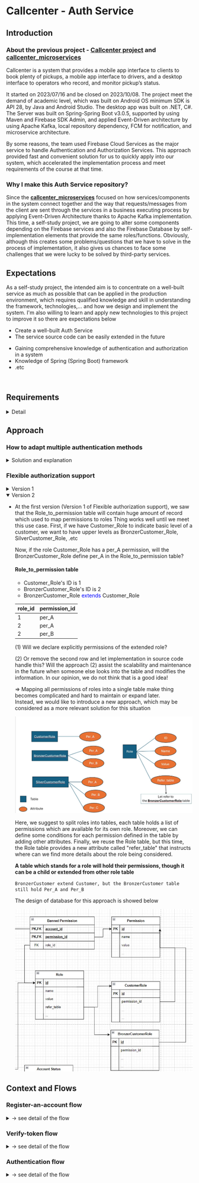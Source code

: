 # Callcenter - Auth Service

## Introduction

### About the previous project - [Callcenter project](https://github.com/MiwaUS7605/fit_20clc_hcmus_software_architecture) and [callcenter_microservices](https://github.com/PHoaiLe/call_center_microservices)

Callcenter is a system that provides a mobile app interface to clients to book plenty of pickups, 
a mobile app interface to drivers, and a desktop interface to operators who record, and monitor pickup’s status. 
<br/>

It started on 2023/07/16 and be closed on 2023/10/08. The project meet the demand of academic level,
which was built on Android OS minimum SDK is API 28, by Java and Android Studio. 
The desktop app was built on .NET, C#. The Server was built on Spring-Spring Boot v3.0.5, 
supported by using Maven and Firebase SDK Admin, and applied Event-Driven architecture by using Apache Kafka, local repository
dependency, FCM for notification, and microservice architecture.
<br/>

By some reasons, the team used Firebase Cloud Services as the major service to handle Authentication and Authorization Services.
This approach provided fast and convenient solution for us to quickly apply into our system, which accelerated the implementation
process and meet requirements of the course at that time.

### Why I make this Auth Service repository?
Since the **[callcenter_microservices](https://github.com/PHoaiLe/call_center_microservices)** focused on how services/components in the system connect together and the way that requests/messages 
from the client are sent through the services in a business executing process by applying Event-Driven Architecture thanks to Apache Kafka implementation.
This time, a self-study project, we are going to alter some components depending on the Firebase services and also the Firebase Database 
by self-implementation elements that provide the same roles/functions. Obviously, although this creates some problems/questions that we have to solve in the process of implementation,
it also gives us chances to face some challenges that we were lucky to be solved by third-party services.
<br/>

## Expectations
As a self-study project, the intended aim is to concentrate on a well-built service as much as possible that can be applied in the production environment, 
which requires qualified knowledge and skill in understanding the framework, technologies,... and how we design and implement the system.
I'm also willing to learn and apply new technologies to this project to improve it so there are expectations below
<br/>

- Create a well-built Auth Service
- The service source code can be easily extended in the future

[//]: # (- The service will be deployed on AWS EC2)
- Gaining comprehensive knowledge of authentication and authorization in a system
- Knowledge of Spring (Spring Boot) framework
- .etc
<br/>

## Requirements
<details>
<summary>Detail</summary>

- Create a service that can accept multiple ways of authentication. At the beginning, the service provides an email-password authentication method. In the future, however,
the service can give the ability to scale the authentication method without affecting the current implementation. Each
method may require different schema to handle its own business, which requires the service can adapt a new schema and easily adjust it into the schema used
for account storage.
- Authorization without the estimated amount of roles. In reality, when a system becomes larger or provides services to external consumers, it brings a challenge to the Auth service
that must handle the larger amount of roles or permissions inserted. It is not ideal to change or refactor on-working features for adding new roles or looking into each API to replace
the current logical flow every time one role be considered.
- Applying refresh token rotation implementation, which adapts requirements at basic level.
- Handle multiple requests, apply Non-blocking I/O

[//]: # (- Verify token or authorization via gRPC)
- Implement clean, scalable, easily maintained source code
- 
- (*) Requirements will be improved later
- <br/>
</details>

## Approach

### How to adapt multiple authentication methods
<details>
<summary>Solution and explanation</summary>

-   At the first requirement, we mentioned the scalability of the authentication method the service is expected to provide.
    <br/>**Why do we need this ability?**<br/>
    At the beginning of the process, our service may need to serve one method, the simplest one, email-password authentication. With the natural approach, we can define an Account table that
    each record has email and password attribute. However, if the service need to extend authentication method, this approach forces us to redefine the account table since each authentication
    may require specific storage information for logical and business execution.
    
    One of solution suggested is that we separate authentication information to tables, which store their own information. The account table now will serve an attribute called **"auth_info_id"**
    that refer to authentication tables according to defined condition implemented.

    ![redefined account table](./images/account_table_v1.jpg)
    
    Consequently, the service provides the ability to scale on the number of authentication methods without redefined existing tables. For each new method added, changed, or removed, we only execute
    on a separate feature, this won't affect other features in the database and the source code become more flexible by applying suitable design patterns.

</details>

### Flexible authorization support

<details>
    <summary><a>Version 1</a></summary>

-   Moreover, we also design tables as Role, Permission, Role_Permission to apply role-permission access control. Since the service is intentionally separated auth service, its goal is to provide 
    remote access control or authorization properly via tokens sent to client services when they send authentication request to the service.

    ![tables serve for role-permission access control](./images/role_permission_access_control.jpg)

    And we added a table called **"Permission-be-limited-of-accounts-for-some-issues Table"** or **"banned-permission"** for short. In some regular use cases like a just-created account, we want to prohibit or limit
    some permissions, features or simply some APIs, we do not want to allow a just-created account of a driver to receive and accept booking request from customers until he/she provide the driving license information which
    is required to activate a driver's account.

    ![table of banned permission](./images/banned_permission.jpg)
    
    This is the first version of **Permission-be-limited-of-accounts-for-some-issues Table** :)) We will improve and update this document later
    
    In addition, to serve the refresh token rotation feature, the database should provide a table to store and manage generated refresh tokens when the service receives authentication requests or refresh-token requests.
    The record concentrates on what is the token generated, which account the token belong to, the issued time, expiration, the used time of the token. This is the initialized level and customized version which is based
    on reference of refresh token rotation.

    ![refresh token reotation](./images/refresh_token_table.jpg)
    
    The general relationship of featured tables in the database is provided below
    ![relationships of tables in the database](./images/tables_v1.jpg)

</details>

<details open>
    <summary><a>Version 2</a></summary>

-   At the first version (Version 1 of Flexible authorization support), we saw that the Role_to_permission table will contain huge amount of record which used to map permissions to roles
    Thing works well until we meet this use case. First, if we have Customer_Role to indicate basic level of a customer, we want to have upper levels as BronzerCustomer_Role, SilverCustomer_Role, .etc
    
    Now, if the role Customer_Role has a per_A permission, will the BronzerCustomer_Role define per_A in the Role_to_permission table?
    
    #### Role_to_permission table

    - Customer_Role's ID is 1 <br/>
    - BronzerCustomer_Role's ID is 2
    - BronzerCustomer_Role <font color="blue">extends</font> Customer_Role

    | role_id | permission_id |
    |---| ---|
    | 1        | per_A         |
    | 2        | per_A         |
    | 2        | per_B         |

    (1) Will we declare explicitly permissions of the extended role?

    (2) Or remove the second row and let implementation in source code handle this? Will the approach (2) assist the scalability and maintenance in the future when someone else looks into the table and modifies
    the information. In our opinion, we do not think that is a good idea!
    
    => Mapping all permissions of roles into a single table make thing becomes complicated and hard to maintain or expand later.<br/>
    Instead, we would like to introduce a new approach, which may be considered as a more relevant solution for this situation
    
    ![Idea of role_permission_access_control version 2](./images/role_permission_access_control_v2_idea.jpg)
    
    Here, we suggest to split roles into tables, each table holds a list of permissions which are available for its own role. Moreover, we can define some conditions for each permission defined in the table by adding
    other attributes.
    Finally, we reuse the Role table, but this time, the Role table provides a new attribute called "refer_table" that instructs where can we find more details about the role being considered.
    
    **A table which stands for a role will hold their permissions, though it can be a child or extended from other role table**<br/>

        BronzerCustomer extend Customer, but the BronzerCustomer table still hold Per_A and Per_B
    
    The design of database for this approach is showed below

    ![role_permission access control version 2](./images/role_permission_access_control_v2.jpg)
    
</details>

## Context and Flows

### Register-an-account flow
<details>
<summary>-> see detail of the flow</summary>

-    
    ![Register-account flow](./images/register_account_flow.jpg)
    
    
</details>

### Verify-token flow

<details>
<summary>-> see detail of the flow</summary>

-
![Verify-token flow](./images/verify_token_flow.jpg)

</details>

### Authentication flow

<details>
<summary>-> see detail of the flow</summary>

-
![Authentication flow](./images/authentication_flow.jpg)

</details>